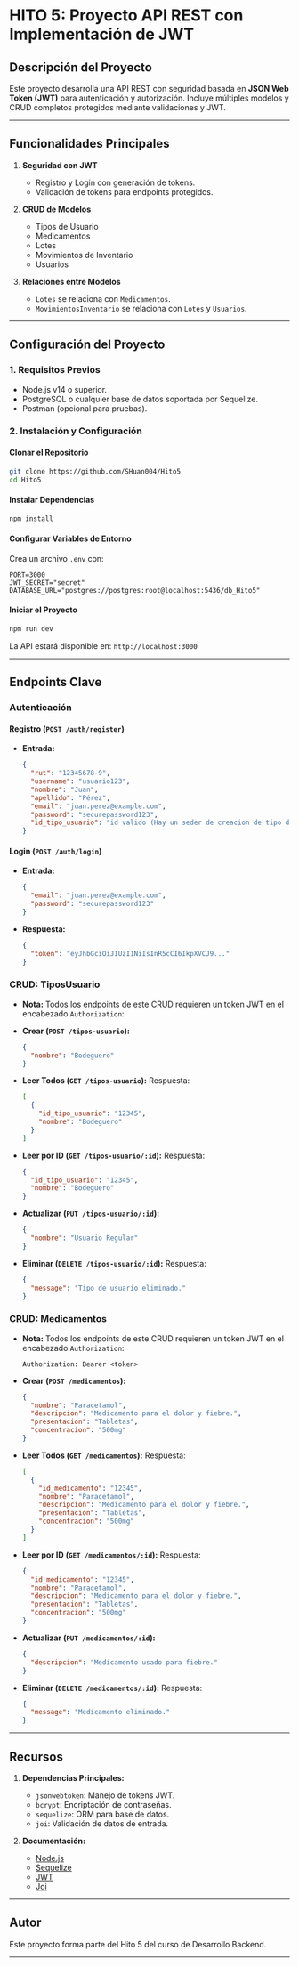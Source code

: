 # HITO 5: Proyecto API REST con Implementación de JWT

## Descripción del Proyecto

Este proyecto desarrolla una API REST con seguridad basada en **JSON Web Token (JWT)** para autenticación y autorización. Incluye múltiples modelos y CRUD completos protegidos mediante validaciones y JWT.

---

## Funcionalidades Principales

1. **Seguridad con JWT**

   - Registro y Login con generación de tokens.
   - Validación de tokens para endpoints protegidos.

2. **CRUD de Modelos**

   - Tipos de Usuario
   - Medicamentos
   - Lotes
   - Movimientos de Inventario
   - Usuarios

3. **Relaciones entre Modelos**
   - `Lotes` se relaciona con `Medicamentos`.
   - `MovimientosInventario` se relaciona con `Lotes` y `Usuarios`.

---

## Configuración del Proyecto

### 1. Requisitos Previos

- Node.js v14 o superior.
- PostgreSQL o cualquier base de datos soportada por Sequelize.
- Postman (opcional para pruebas).

### 2. Instalación y Configuración

#### Clonar el Repositorio

```bash
git clone https://github.com/SHuan004/Hito5
cd Hito5
```

#### Instalar Dependencias

```bash
npm install
```

#### Configurar Variables de Entorno

Crea un archivo `.env` con:

```env
PORT=3000
JWT_SECRET="secret"
DATABASE_URL="postgres://postgres:root@localhost:5436/db_Hito5"

```

#### Iniciar el Proyecto

```bash
npm run dev
```

La API estará disponible en: `http://localhost:3000`

---

## Endpoints Clave

### **Autenticación**

#### Registro (`POST /auth/register`)

- **Entrada:**
  ```json
  {
    "rut": "12345678-9",
    "username": "usuario123",
    "nombre": "Juan",
    "apellido": "Pérez",
    "email": "juan.perez@example.com",
    "password": "securepassword123",
    "id_tipo_usuario": "id valido (Hay un seder de creacion de tipo de usuario en carpeta config)"
  }
  ```

#### Login (`POST /auth/login`)

- **Entrada:**
  ```json
  {
    "email": "juan.perez@example.com",
    "password": "securepassword123"
  }
  ```
- **Respuesta:**
  ```json
  {
    "token": "eyJhbGciOiJIUzI1NiIsInR5cCI6IkpXVCJ9..."
  }
  ```

### **CRUD: TiposUsuario**

- **Nota:** Todos los endpoints de este CRUD requieren un token JWT en el encabezado `Authorization`:

- **Crear (`POST /tipos-usuario`):**

  ```json
  {
    "nombre": "Bodeguero"
  }
  ```

- **Leer Todos (`GET /tipos-usuario`):**
  Respuesta:

  ```json
  [
    {
      "id_tipo_usuario": "12345",
      "nombre": "Bodeguero"
    }
  ]
  ```

- **Leer por ID (`GET /tipos-usuario/:id`):**
  Respuesta:

  ```json
  {
    "id_tipo_usuario": "12345",
    "nombre": "Bodeguero"
  }
  ```

- **Actualizar (`PUT /tipos-usuario/:id`):**

  ```json
  {
    "nombre": "Usuario Regular"
  }
  ```

- **Eliminar (`DELETE /tipos-usuario/:id`):**
  Respuesta:
  ```json
  {
    "message": "Tipo de usuario eliminado."
  }
  ```

### **CRUD: Medicamentos**

- **Nota:** Todos los endpoints de este CRUD requieren un token JWT en el encabezado `Authorization`:

  ```
  Authorization: Bearer <token>
  ```

- **Crear (`POST /medicamentos`):**

  ```json
  {
    "nombre": "Paracetamol",
    "descripcion": "Medicamento para el dolor y fiebre.",
    "presentacion": "Tabletas",
    "concentracion": "500mg"
  }
  ```

- **Leer Todos (`GET /medicamentos`):**
  Respuesta:

  ```json
  [
    {
      "id_medicamento": "12345",
      "nombre": "Paracetamol",
      "descripcion": "Medicamento para el dolor y fiebre.",
      "presentacion": "Tabletas",
      "concentracion": "500mg"
    }
  ]
  ```

- **Leer por ID (`GET /medicamentos/:id`):**
  Respuesta:

  ```json
  {
    "id_medicamento": "12345",
    "nombre": "Paracetamol",
    "descripcion": "Medicamento para el dolor y fiebre.",
    "presentacion": "Tabletas",
    "concentracion": "500mg"
  }
  ```

- **Actualizar (`PUT /medicamentos/:id`):**

  ```json
  {
    "descripcion": "Medicamento usado para fiebre."
  }
  ```

- **Eliminar (`DELETE /medicamentos/:id`):**
  Respuesta:
  ```json
  {
    "message": "Medicamento eliminado."
  }
  ```

---

## Recursos

1. **Dependencias Principales:**

   - `jsonwebtoken`: Manejo de tokens JWT.
   - `bcrypt`: Encriptación de contraseñas.
   - `sequelize`: ORM para base de datos.
   - `joi`: Validación de datos de entrada.

2. **Documentación:**
   - [Node.js](https://nodejs.org/)
   - [Sequelize](https://sequelize.org/)
   - [JWT](https://jwt.io/)
   - [Joi](https://joi.dev/)

---

## Autor

Este proyecto forma parte del Hito 5 del curso de Desarrollo Backend.

---
